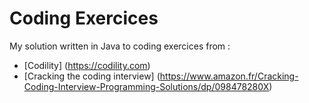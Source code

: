 # Coding Exercices #

My solution written in Java to coding exercices from :
* [Codility] (https://codility.com)
* [Cracking the coding interview] (https://www.amazon.fr/Cracking-Coding-Interview-Programming-Solutions/dp/098478280X)

